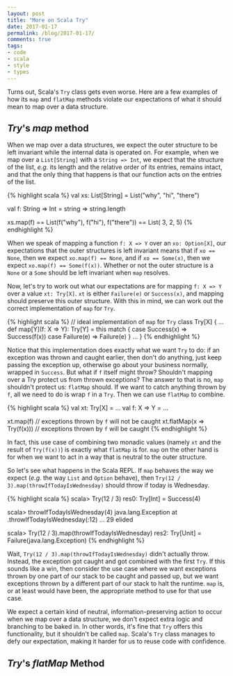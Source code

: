 ```yaml
---
layout: post
title: "More on Scala Try"
date: 2017-01-17
permalink: /blog/2017-01-17/
comments: true
tags:
- code
- scala
- style
- types
---
```


Turns out, Scala's `Try` class gets even worse.
Here are a few examples of how its `map` and `flatMap` methods violate our expectations of what it should mean to map over a data structure.

<!--break-->

## _Try_'s _map_ method

When we map over a data structures, we expect the outer structure to be left invariant while the internal data is operated on.
For example, when we map over a `List[String]` with a `String => Int`, we expect that the structure of the list, _e.g._ its length and the relative order of its entries, remains intact, and that the only thing that happens is that our function acts on the entries of the list.

{% highlight scala %}
val xs: List[String] = List("why", "hi", "there")

val f: String => Int = string => string.length

xs.map(f) == List(f("why"), f("hi"), f("there"))
          == List(       3,       2,          5)
{% endhighlight %}

When we speak of mapping a function `f: X => Y` over an `xo: Option[X]`, our expectations that the outer structures is left invariant means that if `xo == None`, then we expect `xo.map(f) == None`, and if `xo == Some(x)`, then we expect `xo.map(f) == Some(f(x))`.
Whether or not the outer structure is a `None` or a `Some` should be left invariant when `map` resolves.

Now, let's try to work out what our expectations are for mapping `f: X => Y` over a value `xt: Try[X]`.
`xt` is either `Failure(e)` or `Success(x)`, and mapping should preserve this outer structure.
With this in mind, we can work out the correct implementation of `map` for `Try`.

{% highlight scala %}
// ideal implementation of `map` for `Try`
class Try[X] {
  ...
  def map[Y](f: X => Y): Try[Y] = this match {
    case Success(x) => Success(f(x))
    case Failure(e) => Failure(e)
  }
  ...
}
{% endhighlight %}

Notice that this implementation does exactly what we want `Try` to do: if an exception was thrown and caught earlier, then don't do anything, just keep passing the exception up, otherwise go about your business normally, wrapped in `Success`.
But what if `f` itself might throw?
Shouldn't mapping over a Try protect us from thrown exceptions?
The answer to that is no, `map` shouldn't protect us: `flatMap` should.
If we want to catch anything thrown by `f`, all we need to do is wrap `f` in a `Try`.
Then we can use `flatMap` to combine.

{% highlight scala %}
val xt: Try[X] = ...
val f: X => Y = ...

xt.map(f) // exceptions thrown by `f` will not be caught
xt.flatMap(x => Try(f(x))) // exceptions thrown by `f` will be caught
{% endhighlight %}

In fact, this use case of combining two monadic values (namely `xt` and the result of `Try(f(x))`) is exactly what `flatMap` is for.
`map` on the other hand is for when we want to act in a way that is neutral to the outer structure.

So let's see what happens in the Scala REPL.
If `map` behaves the way we expect (_e.g._ the way `List` and `Option` behave), then `Try(12 / 3).map(throwIfTodayIsWednesday)` should throw if today is Wednesday.

{% highlight scala %}
scala> Try(12 / 3)
res0: Try[Int] = Success(4)

scala> throwIfTodayIsWednesday(4)
java.lang.Exception
  at .throwIfTodayIsWednesday(<console>:12)
  ... 29 elided

scala> Try(12 / 3).map(throwIfTodayIsWednesday)
res2: Try[Unit] = Failure(java.lang.Exception)
{% endhighlight %}

Wait, `Try(12 / 3).map(throwIfTodayIsWednesday)` didn't actually throw.
Instead, the exception got caught and got combined with the first `Try`.
If this sounds like a win, then consider the use case where we want exceptions thrown by one part of our stack to be caught and passed up, but we want exceptions thrown by a different part of our stack to halt the runtime.
`map` is, or at least would have been, the appropriate method to use for that use case.

We expect a certain kind of neutral, information-preserving action to occur when we map over a data structure, we don't expect extra logic and branching to be baked in.
In other words, it's fine that `Try` offers this functionality, but it shouldn't be called `map`.
Scala's `Try` class manages to defy our expectation, making it harder for us to reuse code with confidence.

## _Try_'s _flatMap_ Method

